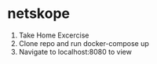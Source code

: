 # netskope
1. Take Home Excercise
2. Clone repo and run docker-compose up
3. Navigate to localhost:8080 to view
